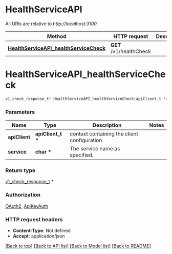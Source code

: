 # HealthServiceAPI

All URIs are relative to *http://localhost:3100*

Method | HTTP request | Description
------------- | ------------- | -------------
[**HealthServiceAPI_healthServiceCheck**](HealthServiceAPI.md#HealthServiceAPI_healthServiceCheck) | **GET** /v1/healthCheck | 


# **HealthServiceAPI_healthServiceCheck**
```c
v1_check_response_t* HealthServiceAPI_healthServiceCheck(apiClient_t *apiClient, char *service);
```

### Parameters
Name | Type | Description  | Notes
------------- | ------------- | ------------- | -------------
**apiClient** | **apiClient_t \*** | context containing the client configuration |
**service** | **char \*** | The service name as specified. | 

### Return type

[v1_check_response_t](v1_check_response.md) *


### Authorization

[OAuth2](../README.md#OAuth2), [ApiKeyAuth](../README.md#ApiKeyAuth)

### HTTP request headers

 - **Content-Type**: Not defined
 - **Accept**: application/json

[[Back to top]](#) [[Back to API list]](../README.md#documentation-for-api-endpoints) [[Back to Model list]](../README.md#documentation-for-models) [[Back to README]](../README.md)

